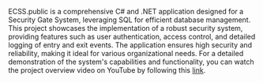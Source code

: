 ECSS.public is a comprehensive C# and .NET application designed for a Security Gate System, leveraging SQL for efficient database management. This project showcases the implementation of a robust security system, providing features such as user authentication, access control, and detailed logging of entry and exit events. The application ensures high security and reliability, making it ideal for various organizational needs. For a detailed demonstration of the system's capabilities and functionality, you can watch the project overview video on YouTube by following this [link](https://youtu.be/gEhys8_7rFs?si=QWag8Nz3nVtv7yuS).
